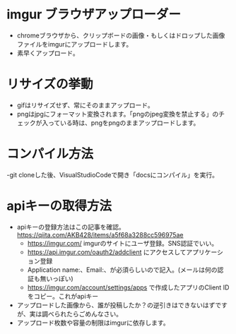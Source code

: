 # imgur ブラウザアップローダー

- chromeブラウザから、クリップボードの画像・もしくはドロップした画像ファイルをimgurにアップロードします。
- 素早くアップロード。

# リサイズの挙動
- gifはリサイズせず、常にそのままアップロード。
- pngはjpgにフォーマット変換されます。「pngのjpeg変換を禁止する」のチェックが入っている時は、pngをpngのままアップロードします。

# コンパイル方法
-git cloneした後、VisualStudioCodeで開き「docsにコンパイル」を実行。

# apiキーの取得方法
- apiキーの登録方法はこの記事を確認。 https://qiita.com/AKB428/items/a5f68a3288cc596975ae
  - https://imgur.com/ imgurのサイトにユーザ登録。SNS認証でいい。
  - https://api.imgur.com/oauth2/addclient にアクセスしてアプリケーション登録
  - Application name:、Email:、が必須らしいので記入。(メールは何の認証も無いっぽい)
  - https://imgur.com/account/settings/apps で作成したアプリのClient IDをコピー。これがapiキー
- アップロードした画像から、誰が投稿したか？の逆引きはできないはずですが、実は調べられたらごめんなさい。
- アップロード枚数や容量の制限はimgurに依存します。

